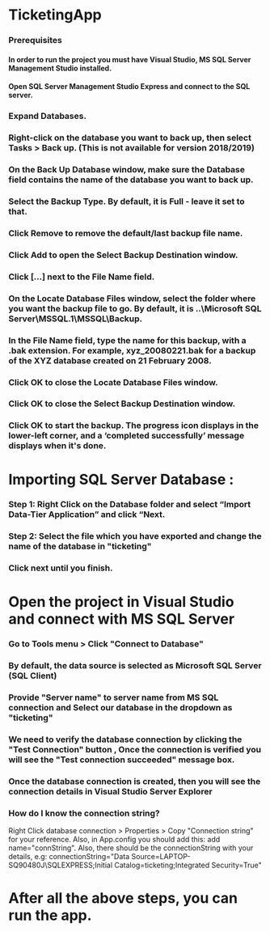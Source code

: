 # TicketingApp

### Prerequisites

#### In order to run the project you must have Visual Studio, MS SQL Server Management Studio installed.

#### Open SQL Server Management Studio Express and connect to the SQL server.
### Expand Databases.
### Right-click on the database you want to back up, then select Tasks > Back up. (This is not available for version 2018/2019)
### On the Back Up Database window, make sure the Database field contains the name of the database you want to back up.
### Select the Backup Type. By default, it is Full - leave it set to that.
### Click Remove to remove the default/last backup file name.
### Click Add to open the Select Backup Destination window.
### Click [...] next to the File Name field.
### On the Locate Database Files window, select the folder where you want the backup file to go. By default, it is ..\Microsoft SQL Server\MSSQL.1\MSSQL\Backup.
### In the File Name field, type the name for this backup, with a .bak extension. For example, xyz_20080221.bak for a backup of the XYZ database created on 21 February 2008.
### Click OK to close the Locate Database Files window.
### Click OK to close the Select Backup Destination window.
### Click OK to start the backup. The progress icon displays in the lower-left corner, and a ‘completed successfully’ message displays when it's done.


# Importing SQL Server Database :
### Step 1: Right Click on the Database folder and select “Import Data-Tier Application” and click “Next.
### Step 2: Select the file which you have exported and change the name of the database in "ticketing"
### Click next until you finish.

# Open the project in Visual Studio and connect with MS SQL Server
### Go to Tools menu > Click "Connect to Database"
### By default, the data source is selected as Microsoft SQL Server (SQL Client)
### Provide "Server name" to server name from MS SQL connection and Select our database in the dropdown as "ticketing"
### We need to verify the database connection by clicking the "Test Connection" button , Once the connection is verified you will see the "Test connection succeeded" message box.
### Once the database connection is created, then you will see the connection details in Visual Studio Server Explorer
### How do I know the connection string?

Right Click database connection > Properties > Copy "Connection string" for your reference. Also, in App.config you should add this: add name="connString".
Also, there should be the connectionString with your details, e.g: connectionString="Data Source=LAPTOP-SQ90480J\SQLEXPRESS;Initial Catalog=ticketing;Integrated Security=True"

# After all the above steps, you can run the app.


